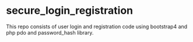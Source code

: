 # secure_login_registration
This repo consists of user login and registration code using bootstrap4 and php pdo and password_hash library. 
